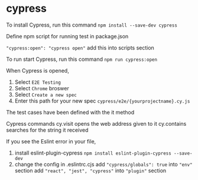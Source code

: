 # cypress

To install Cypress, run this command
`npm install --save-dev cypress`

Define npm script for running test in package.json

`"cypress:open": "cypress open"` add this into scripts section

To run start Cypress, run this command
`npm run cypress:open`

When Cypress is opened,
1. Select `E2E Testing` 
2. Select `Chrome` broswer
3. Select `Create a new spec`
4. Enter this path for your new spec `cypress/e2e/{yourprojectname}.cy.js`

The test cases have been defined with the it method

Cypress commands
cy.visit opens the web address given to it
cy.contains searches for the string it received

If you see the Eslint error in your file, 
1. install eslint-plugin-cypress
`npm install eslint-plugin-cypress --save-dev`
2. change the config in .eslintrc.cjs
add `"cypress/globals": true` into `"env"` section
add `"react", "jest", "cypress"` into `"plugin"` section

